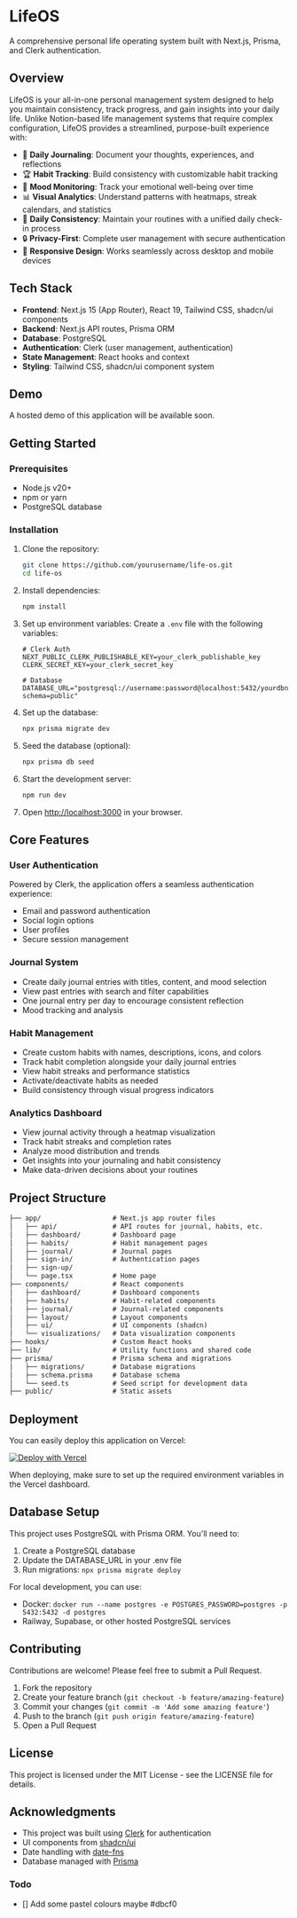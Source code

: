 # LifeOS

A comprehensive personal life operating system built with Next.js, Prisma, and Clerk authentication.

## Overview

LifeOS is your all-in-one personal management system designed to help you maintain consistency, track progress, and gain insights into your daily life. Unlike Notion-based life management systems that require complex configuration, LifeOS provides a streamlined, purpose-built experience with:

- 📝 **Daily Journaling**: Document your thoughts, experiences, and reflections
- 🏆 **Habit Tracking**: Build consistency with customizable habit tracking
- 🧠 **Mood Monitoring**: Track your emotional well-being over time
- 📊 **Visual Analytics**: Understand patterns with heatmaps, streak calendars, and statistics
- 🔄 **Daily Consistency**: Maintain your routines with a unified daily check-in process
- 🔒 **Privacy-First**: Complete user management with secure authentication
- 📱 **Responsive Design**: Works seamlessly across desktop and mobile devices

## Tech Stack

- **Frontend**: Next.js 15 (App Router), React 19, Tailwind CSS, shadcn/ui components
- **Backend**: Next.js API routes, Prisma ORM
- **Database**: PostgreSQL
- **Authentication**: Clerk (user management, authentication)
- **State Management**: React hooks and context
- **Styling**: Tailwind CSS, shadcn/ui component system

## Demo

A hosted demo of this application will be available soon.

## Getting Started

### Prerequisites

- Node.js v20+
- npm or yarn
- PostgreSQL database

### Installation

1. Clone the repository:

   ```bash
   git clone https://github.com/yourusername/life-os.git
   cd life-os
   ```

2. Install dependencies:

   ```bash
   npm install
   ```

3. Set up environment variables:
   Create a `.env` file with the following variables:

   ```env
   # Clerk Auth
   NEXT_PUBLIC_CLERK_PUBLISHABLE_KEY=your_clerk_publishable_key
   CLERK_SECRET_KEY=your_clerk_secret_key

   # Database
   DATABASE_URL="postgresql://username:password@localhost:5432/yourdbname?schema=public"
   ```

4. Set up the database:

   ```bash
   npx prisma migrate dev
   ```

5. Seed the database (optional):

   ```bash
   npx prisma db seed
   ```

6. Start the development server:

   ```bash
   npm run dev
   ```

7. Open [http://localhost:3000](http://localhost:3000) in your browser.

## Core Features

### User Authentication

Powered by Clerk, the application offers a seamless authentication experience:

- Email and password authentication
- Social login options
- User profiles
- Secure session management

### Journal System

- Create daily journal entries with titles, content, and mood selection
- View past entries with search and filter capabilities
- One journal entry per day to encourage consistent reflection
- Mood tracking and analysis

### Habit Management

- Create custom habits with names, descriptions, icons, and colors
- Track habit completion alongside your daily journal entries
- View habit streaks and performance statistics
- Activate/deactivate habits as needed
- Build consistency through visual progress indicators

### Analytics Dashboard

- View journal activity through a heatmap visualization
- Track habit streaks and completion rates
- Analyze mood distribution and trends
- Get insights into your journaling and habit consistency
- Make data-driven decisions about your routines

## Project Structure

```md
├── app/                  # Next.js app router files
│   ├── api/              # API routes for journal, habits, etc.
│   ├── dashboard/        # Dashboard page
│   ├── habits/           # Habit management pages
│   ├── journal/          # Journal pages
│   ├── sign-in/          # Authentication pages
│   ├── sign-up/          
│   └── page.tsx          # Home page
├── components/           # React components
│   ├── dashboard/        # Dashboard components
│   ├── habits/           # Habit-related components
│   ├── journal/          # Journal-related components
│   ├── layout/           # Layout components
│   ├── ui/               # UI components (shadcn)
│   └── visualizations/   # Data visualization components
├── hooks/                # Custom React hooks
├── lib/                  # Utility functions and shared code
├── prisma/               # Prisma schema and migrations
│   ├── migrations/       # Database migrations
│   ├── schema.prisma     # Database schema
│   └── seed.ts           # Seed script for development data
├── public/               # Static assets
```

## Deployment

You can easily deploy this application on Vercel:

[![Deploy with Vercel](https://vercel.com/button)](https://vercel.com/new/clone?repository-url=https%3A%2F%2Fgithub.com%2Fyourusername%2Flife-os)

When deploying, make sure to set up the required environment variables in the Vercel dashboard.

## Database Setup

This project uses PostgreSQL with Prisma ORM. You'll need to:

1. Create a PostgreSQL database
2. Update the DATABASE_URL in your .env file
3. Run migrations: `npx prisma migrate deploy`

For local development, you can use:

- Docker: `docker run --name postgres -e POSTGRES_PASSWORD=postgres -p 5432:5432 -d postgres`
- Railway, Supabase, or other hosted PostgreSQL services

## Contributing

Contributions are welcome! Please feel free to submit a Pull Request.

1. Fork the repository
2. Create your feature branch (`git checkout -b feature/amazing-feature`)
3. Commit your changes (`git commit -m 'Add some amazing feature'`)
4. Push to the branch (`git push origin feature/amazing-feature`)
5. Open a Pull Request

## License

This project is licensed under the MIT License - see the LICENSE file for details.

## Acknowledgments

- This project was built using [Clerk](https://clerk.com) for authentication
- UI components from [shadcn/ui](https://ui.shadcn.com/)
- Date handling with [date-fns](https://date-fns.org/)
- Database managed with [Prisma](https://www.prisma.io/)

### Todo

- [] Add some pastel colours maybe #dbcf0
